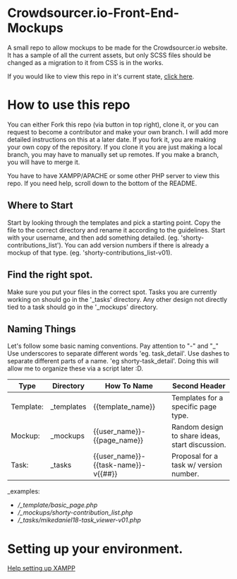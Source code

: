 # Crowdsourcer.io-Front-End-Mockups
A small repo to allow mockups to be made for the Crowdsourcer.io website. It has a sample of all the current assets,  but only SCSS files should be changed as a migration to it from CSS is in the works.

If you would like to view this repo in it's current state, [click here](https://crowdsourcer-frontend-mockups.herokuapp.com/).

# How to use this repo
You can either Fork this repo (via button in top right), clone it, or you can request to become a contributor and make your own branch. I will add more detailed instructions on this at a later date. If you fork it, you are making your own copy of the repository. If you clone it you are just making a local branch, you may have to manually set up remotes. If you make a branch, you will have to merge it.

You have to have XAMPP/APACHE or some other PHP server to view this repo. If you need help, scroll down to the bottom of the README.

## Where to Start
Start by looking through the templates and pick a starting point. Copy the file to the correct directory and rename it according to the guidelines. Start with your username, and then add something detailed. (eg. 'shorty-contributions_list'). You can add version numbers if there is already a mockup of that type. (eg. 'shorty-contributions_list-v01).

## Find the right spot.
Make sure you put your files in the correct spot. Tasks you are currently working on should go in the '\_tasks' directory. Any other design not directly tied to a task should go in the '\_mockups' directory.

## Naming Things
Let's follow some basic naming conventions. Pay attention to "-" and "\_" Use underscores to separate different words 'eg. task\_detail'. Use dashes to separate different parts of a name. 'eg shorty-task\_detail'. Doing this will allow me to organize these via a script later :D.

| Type          | Directory   | How To Name                          | Second Header                                   |
| ------------- | ------------| ------------------------------------ | ----------------------------------------------- |
| Template:     | \_templates | {{template_name}}                    | Templates for a specific page type.             |
| Mockup:       | \_mockups   | {{user\_name}}-{{page\_name}}        | Random design to share ideas, start discussion. |
| Task:         | \_tasks     | {{user\_name}}-{{task-name}}-v{{##}} | Proposal for a task w/ version number.          |

_examples:
- _/\_template/basic\_page.php_
- _/\_mockups/shorty-contribution\_list.php_
- _/\_tasks/mikedaniel18-task\_viewer-v01.php_

# Setting up your environment.

[Help setting up XAMPP](docs/XAMPP.md)
